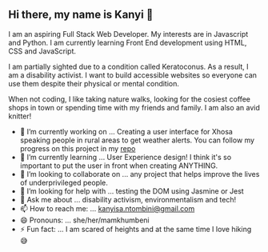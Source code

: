 ## Hi there, my name is Kanyi 👋
I am an aspiring Full Stack Web Developer. My interests are in Javascript and Python. I am currently learning Front End development using HTML, CSS and JavaScript. 

I am partially sighted due to a condition called Keratoconus. As a result, I am a disability activist. I want to build accessible websites so everyone can use them despite their physical or mental condition.

When not coding, I like taking nature walks, looking for the cosiest coffee shops in town or spending time with my friends and family. I am also an avid knitter!

- 🔭 I’m currently working on ... Creating a user interface for Xhosa speaking people in rural areas to get weather alerts. You can follow my progress on this project in my [repo](https://github.com/Kanyisa-Ntombini/gxojeni)
- 🌱 I’m currently learning ... User Experience design! I think it's so important to put the user in front when creating ANYTHING.
- 👯 I’m looking to collaborate on ... any project that helps improve the lives of underprivileged people.
- 🤔 I’m looking for help with ... testing the DOM using Jasmine or Jest
- 💬 Ask me about ... disability activism, environmentalism and tech!
- 📫 How to reach me: ... kanyisa.ntombini@gmail.com
- 😄 Pronouns: ... she/her/mamkhumbeni
- ⚡ Fun fact: ... I am scared of heights and at the same time I love hiking 😅

<!--
**Kanyisa-Ntombini/Kanyisa-Ntombini** is a ✨ _special_ ✨ repository because its `README.md` (this file) appears on your GitHub profile.

Here are some ideas to get you started:


-->
